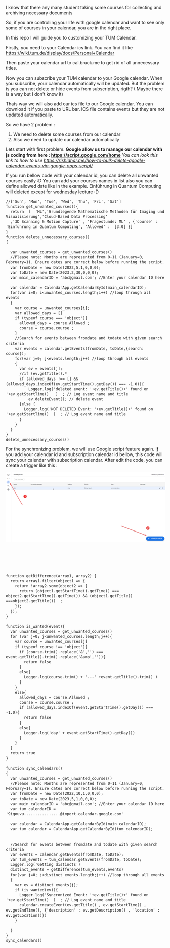 I know that there any many student taking some courses for collecting and archiving necessary documents

So, if you are controlling your life with google calendar and want to see only some of courses in your calendar, 
you are in the right place.

In this repo I will guide you to customizing your TUM Calendar.


Firstly, you need to your Calendar ics link. You can find it like https://wiki.tum.de/display/docs/Personal+Calendar

Then paste your calendar url to cal.bruck.me to get rid of all unnecessary titles. 

Now you can subscribe your TUM calendar to your Google calendar. When you subscribe, your calendar automatically will be updated. But the problem is you can not delete or hide events from subscription, rigth? ( Maybe there is a way but I don't know it)

Thats way we will also add our ics file to our Google calendar. You can download it if you paste to URL bar. 
ICS file contains events but they are not updated automatically.

So we have 2 problem :
1. We need to delete some courses from our calendar
2. Also we need to update our calendar automatically

Lets start with first problem.
**Google allow us to manage our calendar with js coding from here : https://script.google.com/home**
_You can look this link to how to use https://rishidhar.me/how-to-bulk-delete-google-calendar-events-via-google-apps-script/_

If you run bellow code with your calendar id, you can delete all unwanted courses easily :D
You can add your courses names in list also you can define allowed date like in the example. Einführung in Quantum Computing will deleted except for wednesday lecture :D
```
//['Sun', 'Mon', 'Tue', 'Wed', 'Thu', 'Fri', 'Sat']
function get_unwanted_courses(){
  return  [  'ML','Grundlegende Mathematische Methoden für Imaging und Visualisierung','Cloud-Based Data Processing'
  ,'3D Scanning & Motion Capture' , 'Fragestunde: ML' , {'course' : 'Einführung in Quantum Computing', 'Allowed' :  [3.0] }]
}
function delete_unnecessary_courses()
{

  var unwanted_courses = get_unwanted_courses()
  //Please note: Months are represented from 0-11 (January=0, February=1). Ensure dates are correct below before running the script.
  var fromDate = new Date(2022,5,1,0,0,0); 
  var toDate = new Date(2023,2,30,0,0,0);
  var main_calendarID = 'abc@gmail.com'; //Enter your calendar ID here

  var calendar = CalendarApp.getCalendarById(main_calendarID);
  for(var i=0; i<unwanted_courses.length;i++) //loop through all events
  {
    var course = unwanted_courses[i];
    var allowed_days = []
    if (typeof course === 'object'){
      allowed_days = course.Allowed ;
      course = course.course ;
    }
    //Search for events between fromdate and todate with given search criteria
    var events = calendar.getEvents(fromDate, toDate,{search: course});
    for(var j=0; j<events.length;j++) //loop through all events
    {
      var ev = events[j];
      //if (ev.getTitle().*
      if (allowed_days !== [] && (allowed_days.indexOf(ev.getStartTime().getDay()) === -1.0)){
          Logger.log('deleted event: '+ev.getTitle()+' found on '+ev.getStartTime()   )  ; // Log event name and title
          ev.deleteEvent(); // delete event
      }else {
        Logger.log('NOT DELETED Event: '+ev.getTitle()+' found on '+ev.getStartTime()  )  ; // Log event name and title
      }
    }
  }
}
delete_unnecessary_courses()

```





For the synchronizing problem, we will use Google script feature again. Iƒ you add your calendar id and subscription calendar id bellow,
this code will sync your calendar with subscription calendar. After edit the code, you can create a trigger like this : 

![img](img.png)

```





function getDifference(array1, array2) {
  return array1.filter(object1 => {
    return !array2.some(object2 => {
      return (object1.getStartTime().getTime() === object2.getStartTime().getTime()) && (object1.getTitle() ===object2.getTitle())  ;
    });
  });
}

function is_wanted(event){
  var unwanted_courses = get_unwanted_courses()
  for (var j=0; j<unwanted_courses.length;j++){
    var course = unwanted_courses[j]
    if (typeof course !== 'object'){
      if (course.trim().replace('&','') === event.getTitle().trim().replace('&amp','')){
        return false
      }
      else{
        Logger.log(course.trim() + '---' +event.getTitle().trim() )
      }
    }
    else{
      allowed_days = course.Allowed ;
      course = course.course ;
      if (allowed_days.indexOf(event.getStartTime().getDay()) === -1.0){
        return false
      }
      else{
        Logger.log('day' + event.getStartTime().getDay())
      }
    }
  }
  return true
}

function sync_calendars()
{
  var unwanted_courses = get_unwanted_courses()
  //Please note: Months are represented from 0-11 (January=0, February=1). Ensure dates are correct below before running the script.
  var fromDate = new Date(2022,10,1,0,0,0); 
  var toDate = new Date(2023,5,1,0,0,0); 
  var main_calendarID = 'abc@gmail.com'; //Enter your calendar ID here
  var tum_calendarID = '9iqouvu................@import.calendar.google.com'

  var calendar = CalendarApp.getCalendarById(main_calendarID);
  var tum_calendar = CalendarApp.getCalendarById(tum_calendarID);


  //Search for events between fromdate and todate with given search criteria
  var events = calendar.getEvents(fromDate, toDate);
  var tum_events = tum_calendar.getEvents(fromDate, toDate);
  Logger.log('Getting distincts')
  distinct_events = getDifference(tum_events,events)
  for(var j=0; j<distinct_events.length;j++) //loop through all events
  {
    var ev = distinct_events[j];
    if (is_wanted(ev)){
      Logger.log('Syncronized Event: '+ev.getTitle()+' found on '+ev.getStartTime()  )  ; // Log event name and title
      calendar.createEvent(ev.getTitle() , ev.getStartTime() , ev.getEndTime(), {'description' : ev.getDescription() , 'location' : ev.getLocation()})
    }
    
  }
}
sync_calendars()
```